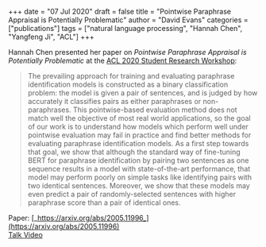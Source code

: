 +++
date = "07 Jul 2020"
draft = false
title = "Pointwise Paraphrase Appraisal is Potentially Problematic"
author = "David Evans"
categories = ["publications"]
tags = ["natural language processing", "Hannah Chen", "Yangfeng Ji", "ACL"]
+++

Hannah Chen presented her paper on _Pointwise Paraphrase Appraisal is
Potentially Problematic_ at the [ACL 2020 Student Research
Workshop](https://sites.google.com/view/acl20studentresearchworkshop/):


> The prevailing approach for training and evaluating paraphrase
identification models is constructed as a binary classification
problem: the model is given a pair of sentences, and is judged by how
accurately it classifies pairs as either paraphrases or
non-paraphrases. This pointwise-based evaluation method does not match
well the objective of most real world applications, so the goal of our
work is to understand how models which perform well under pointwise
evaluation may fail in practice and find better methods for evaluating
paraphrase identification models. As a first step towards that goal,
we show that although the standard way of fine-tuning BERT for
paraphrase identification by pairing two sentences as one sequence
results in a model with state-of-the-art performance, that model may
perform poorly on simple tasks like identifying pairs with two
identical sentences. Moreover, we show that these models may even
predict a pair of randomly-selected sentences with higher paraphrase
score than a pair of identical ones.

Paper: [_https://arxiv.org/abs/2005.11996_](https://arxiv.org/abs/2005.11996)  
[Talk Video](https://slideslive.com/38928658/pointwise-paraphrase-appraisal-is-potentially-problematic)

